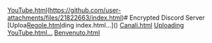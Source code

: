 [YouTube.html](https://github.com/user-attachments/files/21838380/YouTube.html)(https://github.com/user-attachments/files/21822663/index.html)# Encrypted
Discord Server
[Uploa[Regole.html](https://github.com/user-attachments/files/21822664/Regole.html)ding index.html…]()
[Canali.html](https://github.com/user-attachments/files/21824104/Canali.html)
[Uploading YouTube.html…]()
[Benvenuto.html](https://github.com/user-attachments/files/21861194/Benvenuto.html)


        

